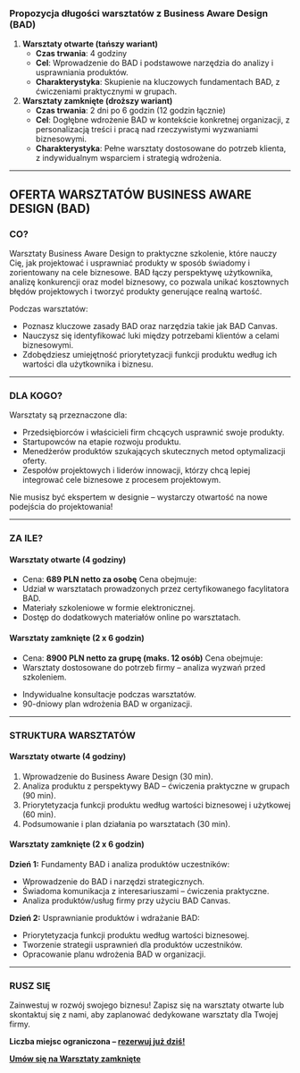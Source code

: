 ### **Propozycja długości warsztatów z Business Aware Design (BAD)**

1. **Warsztaty otwarte (tańszy wariant)**
    - **Czas trwania**: 4 godziny
    - **Cel**: Wprowadzenie do BAD i podstawowe narzędzia do analizy i usprawniania produktów.
    - **Charakterystyka**: Skupienie na kluczowych fundamentach BAD, z ćwiczeniami praktycznymi w grupach.
2. **Warsztaty zamknięte (droższy wariant)**
    - **Czas trwania**: 2 dni po 6 godzin (12 godzin łącznie)
    - **Cel**: Dogłębne wdrożenie BAD w kontekście konkretnej organizacji, z personalizacją treści i pracą nad rzeczywistymi wyzwaniami biznesowymi.
    - **Charakterystyka**: Pełne warsztaty dostosowane do potrzeb klienta, z indywidualnym wsparciem i strategią wdrożenia.

---

## **OFERTA WARSZTATÓW BUSINESS AWARE DESIGN (BAD)**

### **CO?**

Warsztaty Business Aware Design to praktyczne szkolenie, które nauczy Cię, jak projektować i usprawniać produkty w sposób świadomy i zorientowany na cele biznesowe. BAD łączy perspektywę użytkownika, analizę konkurencji oraz model biznesowy, co pozwala unikać kosztownych błędów projektowych i tworzyć produkty generujące realną wartość.

Podczas warsztatów:

- Poznasz kluczowe zasady BAD oraz narzędzia takie jak BAD Canvas.
- Nauczysz się identyfikować luki między potrzebami klientów a celami biznesowymi.
- Zdobędziesz umiejętność priorytetyzacji funkcji produktu według ich wartości dla użytkownika i biznesu.

---

### **DLA KOGO?**

Warsztaty są przeznaczone dla:

- Przedsiębiorców i właścicieli firm chcących usprawnić swoje produkty.
- Startupowców na etapie rozwoju produktu.
- Menedżerów produktów szukających skutecznych metod optymalizacji oferty.
- Zespołów projektowych i liderów innowacji, którzy chcą lepiej integrować cele biznesowe z procesem projektowym.

Nie musisz być ekspertem w designie – wystarczy otwartość na nowe podejścia do projektowania!

---

### **ZA ILE?**

#### **Warsztaty otwarte (4 godziny)**

- Cena: **689 PLN netto za osobę**
Cena obejmuje:
- Udział w warsztatach prowadzonych przez certyfikowanego facylitatora BAD.
- Materiały szkoleniowe w formie elektronicznej.
- Dostęp do dodatkowych materiałów online po warsztatach.


#### **Warsztaty zamknięte (2 x 6 godzin)**

- Cena: **8900 PLN netto za grupę (maks. 12 osób)**
Cena obejmuje:
- Warsztaty dostosowane do potrzeb firmy – analiza wyzwań przed szkoleniem.
<!-- - Pełny zestaw materiałów szkoleniowych dla każdego uczestnika. -->
- Indywidualne konsultacje podczas warsztatów.
- 90-dniowy plan wdrożenia BAD w organizacji.

---

### **STRUKTURA WARSZTATÓW**

#### **Warsztaty otwarte (4 godziny)**

1. Wprowadzenie do Business Aware Design (30 min).
2. Analiza produktu z perspektywy BAD – ćwiczenia praktyczne w grupach (90 min).
3. Priorytetyzacja funkcji produktu według wartości biznesowej i użytkowej (60 min).
4. Podsumowanie i plan działania po warsztatach (30 min).

#### **Warsztaty zamknięte (2 x 6 godzin)**

**Dzień 1:** Fundamenty BAD i analiza produktów uczestników:

- Wprowadzenie do BAD i narzędzi strategicznych.
- Świadoma komunikacja z interesariuszami – ćwiczenia praktyczne.
- Analiza produktów/usług firmy przy użyciu BAD Canvas.

**Dzień 2:** Usprawnianie produktów i wdrażanie BAD:

- Priorytetyzacja funkcji produktu według wartości biznesowej.
- Tworzenie strategii usprawnień dla produktów uczestników.
- Opracowanie planu wdrożenia BAD w organizacji.

---

### **RUSZ SIĘ**

Zainwestuj w rozwój swojego biznesu! Zapisz się na warsztaty otwarte lub skontaktuj się z nami, aby zaplanować dedykowane warsztaty dla Twojej firmy.

**Liczba miejsc ograniczona – [rezerwuj już dziś!](https://tidycal.com/maciejjankowski/bad-workshop-4h)**

**[Umów się na Warsztaty zamknięte](https://tidycal.com/maciejjankowski/bad-workshop-2d)**